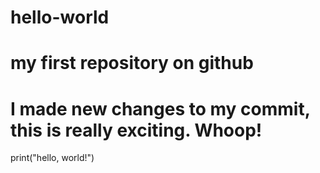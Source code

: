 # hello-world
# my first repository on github
# I made new changes to my commit, this is really exciting. Whoop!
print("hello, world!")

